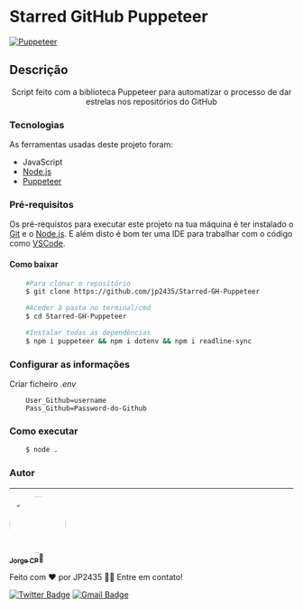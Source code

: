 # Starred GitHub Puppeteer

[![Puppeteer](https://img.shields.io/badge/Puppeteer-01d8a2?style=flat&label=Github)](https://github.com/puppeteer/puppeteer)
## Descrição
<p align="center">Script feito com a biblioteca Puppeteer para automatizar o processo de dar estrelas nos repositórios do GitHub</p>

### Tecnologias

As ferramentas usadas deste projeto foram:

- JavaScript
- [Node.js](https://nodejs.org/en/)
- [Puppeteer](https://pptr.dev/)

### Pré-requisitos

Os pré-requistos para executar este projeto na tua máquina é ter instalado o [Git](https://git-scm.com/) e o [Node.js](https://nodejs.org/en/). E além disto é bom ter uma IDE para trabalhar com o código como [VSCode](https://code.visualstudio.com).

#### Como baixar

```bash
    #Para clonar o repositório
    $ git clone https://github.com/jp2435/Starred-GH-Puppeteer

    #Aceder à pasta no terminal/cmd
    $ cd Starred-GH-Puppeteer

    #Instalar todas as dependências
    $ npm i puppeteer && npm i dotenv && npm i readline-sync
```

### Configurar as informações

Criar ficheiro <em>.env</em>
```env
    User_Github=username
    Pass_Github=Password-do-Github
```

### Como executar
```bash
    $ node .
```

### Autor
---

<a href="https://github.com/jp2435">
 <img style="border-radius: 50%;" src="https://avatars.githubusercontent.com/u/64277389?v=4" width="100px;" alt=""/>
 <br />
 <sub><b>Jorge CP</b></sub></a>🚀


Feito com ❤️ por JP2435 👋🏽 Entre em contato!

[![Twitter Badge](https://img.shields.io/badge/-@jorge_CP2435-1ca0f1?style=flat-square&labelColor=1ca0f1&logo=twitter&logoColor=white&link=https://twitter.com/jorge_CP2435)](https://twitter.com/jorge_CP2435)
[![Gmail Badge](https://img.shields.io/badge/-fuseta00@gmail.com-c14438?style=flat-square&logo=Gmail&logoColor=white&link=mailto:fuseta00@gmail.com)](mailto:fuseta00@gmail.com)
